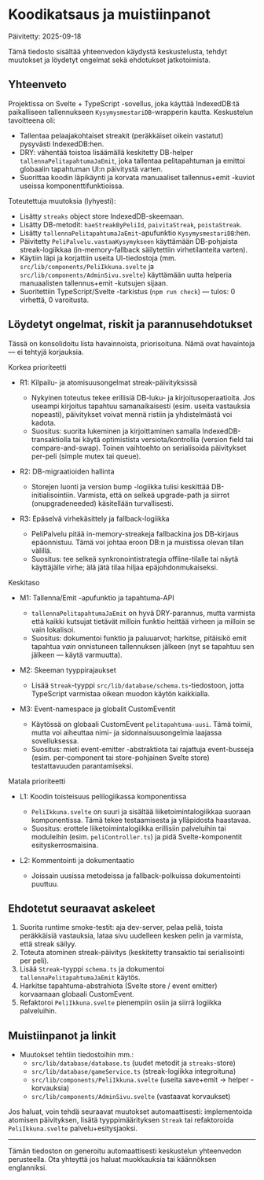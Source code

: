 # Koodikatsaus ja muistiinpanot

Päivitetty: 2025-09-18

Tämä tiedosto sisältää yhteenvedon käydystä keskustelusta, tehdyt muutokset ja löydetyt ongelmat sekä ehdotukset jatkotoimista.

## Yhteenveto

Projektissa on Svelte + TypeScript -sovellus, joka käyttää IndexedDB:tä paikalliseen tallennukseen `KysymysmestariDB`-wrapperin kautta. Keskustelun tavoitteena oli:

- Tallentaa pelaajakohtaiset streakit (peräkkäiset oikein vastatut) pysyvästi IndexedDB:hen.
- DRY: vähentää toistoa lisäämällä keskitetty DB-helper `tallennaPelitapahtumaJaEmit`, joka tallentaa pelitapahtuman ja emittoi globaalin tapahtuman UI:n päivitystä varten.
- Suorittaa koodin läpikäynti ja korvata manuaaliset tallennus+emit -kuviot useissa komponenttifunktioissa.

Toteutettuja muutoksia (lyhyesti):

- Lisätty `streaks` object store IndexedDB-skeemaan.
- Lisätty DB-metodit: `haeStreakByPeliId`, `paivitaStreak`, `poistaStreak`.
- Lisätty `tallennaPelitapahtumaJaEmit`-apufunktio `KysymysmestariDB`:hen.
- Päivitetty `PeliPalvelu.vastaaKysymykseen` käyttämään DB-pohjaista streak-logiikkaa (in-memory-fallback säilytettiin virhetilanteita varten).
- Käytiin läpi ja korjattiin useita UI-tiedostoja (mm. `src/lib/components/PeliIkkuna.svelte` ja `src/lib/components/AdminSivu.svelte`) käyttämään uutta helperia manuaalisten tallennus+emit -kutsujen sijaan.
- Suoritettiin TypeScript/Svelte -tarkistus (`npm run check`) — tulos: 0 virhettä, 0 varoitusta.

## Löydetyt ongelmat, riskit ja parannusehdotukset

Tässä on konsolidoitu lista havainnoista, priorisoituna. Nämä ovat havaintoja — ei tehtyjä korjauksia.

Korkea prioriteetti

- R1: Kilpailu- ja atomisuusongelmat streak-päivityksissä
  - Nykyinen toteutus tekee erillisiä DB-luku- ja kirjoitusoperaatioita. Jos useampi kirjoitus tapahtuu samanaikaisesti (esim. useita vastauksia nopeasti), päivitykset voivat mennä ristiin ja yhdistelmästä voi kadota.
  - Suositus: suorita lukeminen ja kirjoittaminen samalla IndexedDB-transaktiolla tai käytä optimistista versiota/kontrollia (version field tai compare-and-swap). Toinen vaihtoehto on serialisoida päivitykset per-peli (simple mutex tai queue).

- R2: DB-migraatioiden hallinta
  - Storejen luonti ja version bump -logiikka tulisi keskittää DB-initialisointiin. Varmista, että on selkeä upgrade-path ja siirrot (onupgradeneeded) käsitellään turvallisesti.

- R3: Epäselvä virhekäsittely ja fallback-logiikka
  - PeliPalvelu pitää in-memory-streakeja fallbackina jos DB-kirjaus epäonnistuu. Tämä voi johtaa eroon DB:n ja muistissa olevan tilan välillä.
  - Suositus: tee selkeä synkronointistrategia offline-tilalle tai näytä käyttäjälle virhe; älä jätä tilaa hiljaa epäjohdonmukaiseksi.

Keskitaso

- M1: Tallenna/Emit -apufunktio ja tapahtuma-API
  - `tallennaPelitapahtumaJaEmit` on hyvä DRY-parannus, mutta varmista että kaikki kutsujat tietävät milloin funktio heittää virheen ja milloin se vain lokalisoi.
  - Suositus: dokumentoi funktio ja paluuarvot; harkitse, pitäisikö emit tapahtua *vain* onnistuneen tallennuksen jälkeen (nyt se tapahtuu sen jälkeen — käytä varmuutta).

- M2: Skeeman tyyppirajaukset
  - Lisää `Streak`-tyyppi `src/lib/database/schema.ts`-tiedostoon, jotta TypeScript varmistaa oikean muodon käytön kaikkialla.

- M3: Event-namespace ja globalit CustomEventit
  - Käytössä on globaali CustomEvent `pelitapahtuma-uusi`. Tämä toimii, mutta voi aiheuttaa nimi- ja sidonnaisuusongelmia laajassa sovelluksessa.
  - Suositus: mieti event-emitter -abstraktiota tai rajattuja event-busseja (esim. per-component tai store-pohjainen Svelte store) testattavuuden parantamiseksi.

Matala prioriteetti

- L1: Koodin toisteisuus pelilogiikassa komponentissa
  - `PeliIkkuna.svelte` on suuri ja sisältää liiketoimintalogiikkaa suoraan komponentissa. Tämä tekee testaamisesta ja ylläpidosta haastavaa.
  - Suositus: erottele liiketoimintalogiikka erillisiin palveluihin tai moduleihin (esim. `peliController.ts`) ja pidä Svelte-komponentit esityskerrosmaisina.

- L2: Kommentointi ja dokumentaatio
  - Joissain uusissa metodeissa ja fallback-polkuissa dokumentointi puuttuu.

## Ehdotetut seuraavat askeleet

1. Suorita runtime smoke-testit: aja dev-server, pelaa peliä, toista peräkkäisiä vastauksia, lataa sivu uudelleen kesken pelin ja varmista, että streak säilyy.
2. Toteuta atominen streak-päivitys (keskitetty transaktio tai serialisointi per peli).
3. Lisää `Streak`-tyyppi `schema.ts` ja dokumentoi `tallennaPelitapahtumaJaEmit` käytös.
4. Harkitse tapahtuma-abstrahiota (Svelte store / event emitter) korvaamaan globaali CustomEvent.
5. Refaktoroi `PeliIkkuna.svelte` pienempiin osiin ja siirrä logiikka palveluihin.

## Muistiinpanot ja linkit

- Muutokset tehtiin tiedostoihin mm.:
  - `src/lib/database/database.ts` (uudet metodit ja `streaks`-store)
  - `src/lib/database/gameService.ts` (streak-logiikka integroituna)
  - `src/lib/components/PeliIkkuna.svelte` (useita save+emit -> helper -korvauksia)
  - `src/lib/components/AdminSivu.svelte` (vastaavat korvaukset)

Jos haluat, voin tehdä seuraavat muutokset automaattisesti: implementoida atomisen päivityksen, lisätä tyyppimäärityksen `Streak` tai refaktoroida `PeliIkkuna.svelte` palvelu+esitysjaoksi.

---
Tämän tiedoston on generoitu automaattisesti keskustelun yhteenvedon perusteella. Ota yhteyttä jos haluat muokkauksia tai käännöksen englanniksi.
